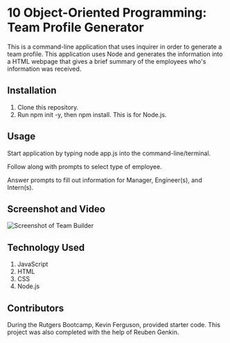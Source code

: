 # 10 Object-Oriented Programming: Team Profile Generator

This is a command-line application that uses inquirer in order to generate a team profile. This application uses Node and generates the information into a HTML webpage that gives a brief summary of the employees who's information was received. 

## Installation

1. Clone this repository.
2. Run npm init -y, then npm install. This is for Node.js.

## Usage

Start application by typing node app.js into the command-line/terminal. 

Follow along with prompts to select type of employee.

Answer prompts to fill out information for Manager, Engineer(s), and Intern(s).

## Screenshot and Video

![Screenshot of Team Builder](team-screenshot.png)


## Technology Used

1. JavaScript
2. HTML
3. CSS
4. Node.js

## Contributors

During the Rutgers Bootcamp, Kevin Ferguson, provided starter code. This project was also completed with the help of Reuben Genkin.